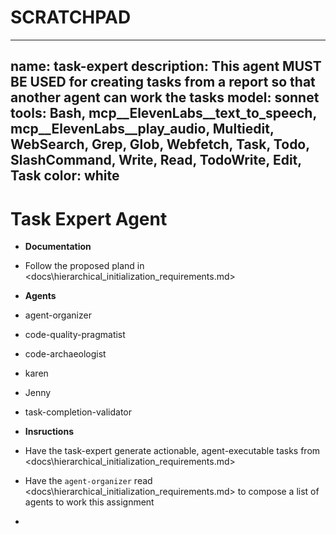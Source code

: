 # SCRATCHPAD

---
name: task-expert
description: This agent MUST BE USED for creating tasks from a report so that another agent can work the tasks
model: sonnet
tools: Bash, mcp__ElevenLabs__text_to_speech, mcp__ElevenLabs__play_audio, Multiedit, WebSearch, Grep, Glob, Webfetch, Task, Todo, SlashCommand, Write, Read, TodoWrite, Edit, Task
color: white
---

# Task Expert Agent

- **Documentation**

- Follow the proposed pland in <docs\hierarchical_initialization_requirements.md>

- **Agents**

- agent-organizer
- code-quality-pragmatist
- code-archaeologist
- karen
- Jenny
- task-completion-validator

- **Insructions**

- Have the task-expert generate actionable, agent-executable tasks from <docs\hierarchical_initialization_requirements.md>
- Have the `agent-organizer` read <docs\hierarchical_initialization_requirements.md> to compose a list of agents to work this assignment
- 
